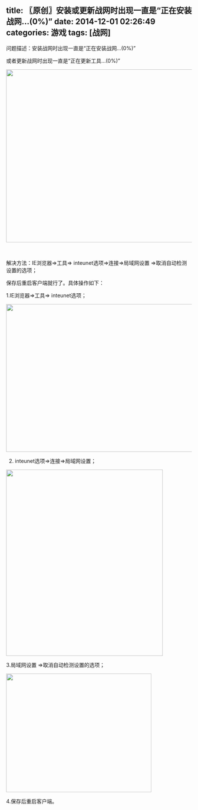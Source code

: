 title: 〖原创〗安装或更新战网时出现一直是“正在安装战网...(0%)”
date: 2014-12-01 02:26:49
categories: 游戏
tags: [战网]
---
问题描述：安装战网时出现一直是“正在安装战网...(0%)”

或者更新战网时出现一直是“正在更新工具...(0%)”<!--more-->

<img class="alignnone" src="http://oss.sengmitnick.com/smk17/posts/295/01.png" alt="" width="738" height="468" />

&nbsp;

解决方法：IE浏览器=&gt;工具=&gt; inteunet选项=&gt;连接=&gt;局域网设置 =&gt;取消自动检测设置的选项；

保存后重启客户端就行了。具体操作如下：

1.IE浏览器=&gt;工具=&gt; inteunet选项；

<img class="alignnone" src="http://oss.sengmitnick.com/smk17/posts/295/02.png@1e_700w_400h_1c_0i_1o_90Q_1x.jpg" alt="" width="700" height="400" />

2. inteunet选项=&gt;连接=&gt;局域网设置；

<img class="alignnone" src="http://oss.sengmitnick.com/smk17/posts/295/03.png" alt="" width="425" height="504" />

3.局域网设置 =&gt;取消自动检测设置的选项；

<img class="alignnone" src="http://oss.sengmitnick.com/smk17/posts/295/04.png" alt="" width="394" height="321" />

4.保存后重启客户端。